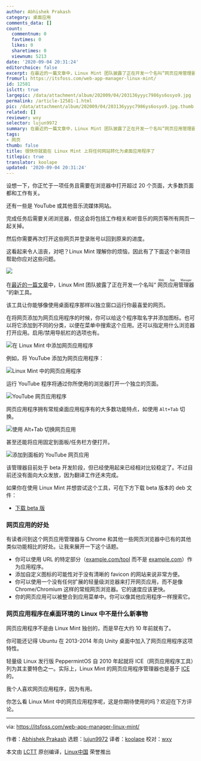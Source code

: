 ```yaml
---
author: Abhishek Prakash
category: 桌面应用
comments_data: []
count:
  commentnum: 0
  favtimes: 0
  likes: 0
  sharetimes: 0
  viewnum: 5213
date: '2020-09-04 20:31:24'
editorchoice: false
excerpt: 在最近的一篇文章中，Linux Mint 团队披露了正在开发一个名叫“网页应用管理器（Web App Manager）”的新工具。
fromurl: https://itsfoss.com/web-app-manager-linux-mint/
id: 12581
islctt: true
largepic: /data/attachment/album/202009/04/203136yyyc7986ys6osyo9.jpg
permalink: /article-12581-1.html
pic: /data/attachment/album/202009/04/203136yyyc7986ys6osyo9.jpg.thumb.jpg
related: []
reviewer: wxy
selector: lujun9972
summary: 在最近的一篇文章中，Linux Mint 团队披露了正在开发一个名叫“网页应用管理器（Web App Manager）”的新工具。
tags:
- 网页
thumb: false
title: 很快你就能在 Linux Mint 上将任何网站转化为桌面应用程序了
titlepic: true
translator: koolape
updated: '2020-09-04 20:31:24'
---
```


设想一下，你正忙于一项任务且需要在浏览器中打开超过 20 个页面，大多数页面都和工作有关。


还有一些是 YouTube 或其他音乐流媒体网站。


完成任务后需要关闭浏览器，但这会将包括工作相关和听音乐的网页等所有网页一起关掉。


然后你需要再次打开这些网页并登录账号以回到原来的进度。


这看起来令人沮丧，对吧？Linux Mint 理解你的烦恼，因此有了下面这个新项目帮助你应对这些问题。


![](/data/attachment/album/202009/04/203136yyyc7986ys6osyo9.jpg)


在[最近的一篇文章](https://blog.linuxmint.com/?p=3960)中，Linux Mint 团队披露了正在开发一个名叫“<ruby> 网页应用管理器 <rt>  Web App Manager </rt></ruby>”的新工具。


该工具让你能够像使用桌面程序那样以独立窗口运行你最喜爱的网页。


在将网页添加为网页应用程序的时候，你可以给这个程序取名字并添加图标。也可以将它添加到不同的分类，以便在菜单中搜索这个应用。还可以指定用什么浏览器打开应用。启用/禁用导航栏的选项也有。


![在 Linux Mint 中添加网页应用程序](/data/attachment/album/202009/04/203217rvzl1g9bprrmkzrr.png)


例如，将 YouTube 添加为网页应用程序：


![Linux Mint 中的网页应用程序](/data/attachment/album/202009/04/203218c5qxfudq5sqtdfux.png)


运行 YouTube 程序将通过你所使用的浏览器打开一个独立的页面。


![YouTube 网页应用程序](/data/attachment/album/202009/04/203226wbvjb6b3vgi1ge1g.jpg)


网页应用程序拥有常规桌面应用程序有的大多数功能特点，如使用 `Alt+Tab` 切换。


![使用 Alt+Tab 切换网页应用](/data/attachment/album/202009/04/203228bxy6x7b56o7m66hc.jpg)


甚至还能将应用固定到面板/任务栏方便打开。


![添加到面板的 YouTube 网页应用](/data/attachment/album/202009/04/203230cmuklqmtnctkqs6r.jpg)


该管理器目前处于 beta 开发阶段，但已经使用起来已经相对比较稳定了。不过目前还没有面向大众发放，因为翻译工作还未完成。


如果你在使用 Linux Mint 并想尝试这个工具，可在下方下载 beta 版本的 deb 文件：


* [下载 beta 版](http://www.linuxmint.com/tmp/blog/3960/webapp-manager_1.0.3_all.deb)


### 网页应用的好处


有读者问到这个网页应用管理器与 Chrome 和其他一些网页浏览器中已有的其他类似功能相比的好处。让我来展开一下这个话题。


* 你可以使用 URL 的特定部分（[example.com/tool](http://example.com/tool) 而不是 [example.com](http://example.com)）作为应用程序。
* 添加自定义图标的可能性对于没有清晰的 favicon 的网站来说非常方便。
* 你可以使用一个没有任何扩展的轻量级浏览器来打开网页应用，而不是像 Chrome/Chromium 这样的常规网页浏览器。它的速度应该更快。
* 你的网页应用可以被整合到应用菜单中。你可以像其他应用程序一样搜索它。


### 网页应用程序在桌面环境的 Linux 中不是什么新事物


网页应用程序不是由 Linux Mint 独创的，而是早在大约 10 年前就有了。


你可能还记得 Ubuntu 在 2013-2014 年向 Unity 桌面中加入了网页应用程序这项特性。


轻量级 Linux 发行版 PeppermintOS 自 2010 年起就将 ICE（网页应用程序工具）列为其主要特色之一。实际上，Linux Mint 的网页应用程序管理器也是基于 [ICE](https://github.com/peppermintos/ice) 的。


我个人喜欢网页应用程序，因为有用。


你怎么看 Linux Mint 中的网页应用程序呢，这是你期待使用的吗？欢迎在下方评论。




---


via: <https://itsfoss.com/web-app-manager-linux-mint/>


作者：[Abhishek Prakash](https://itsfoss.com/author/abhishek/) 选题：[lujun9972](https://github.com/lujun9972) 译者：[koolape](https://github.com/koolape) 校对：[wxy](https://github.com/wxy)


本文由 [LCTT](https://github.com/LCTT/TranslateProject) 原创编译，[Linux中国](https://linux.cn/) 荣誉推出